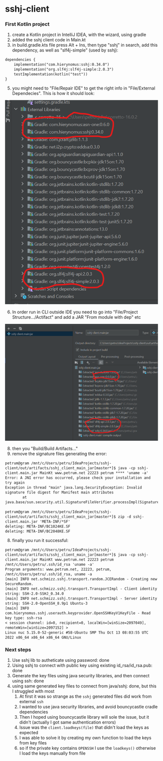 # sshj-client

### First Kotlin project
1. create a Kotlin project in IntelliJ IDEA, with the wizard, using gradle
2. added the sshj client code in Main.kt
3. in build.gradle.kts file press Alt + Ins, then type "sshj" in search, add this dependency, as well as "slf4j-simple" (used by sshj):
```
dependencies {
    implementation("com.hierynomus:sshj:0.34.0")
    implementation("org.slf4j:slf4j-simple:2.0.3")
    testImplementation(kotlin("test"))
}
```
5. you might need to "File/Repair IDE" to get the right info in "File/External Dependecies". This is how it should look:

![Ext dep](https://github.com/petrum/sshj-client/blob/master/external-dep.png?raw=true)

6. In order run in CLI outside IDE you need to go into "File/Project Structure.../Actifact" and add a JAR "From module with dep" etc

![Ext dep](https://github.com/petrum/sshj-client/blob/master/artifact.png?raw=true)

8. then you "Build/Build Artifacts..."
9. remove the signature files generating the error:
```
petrum@gram /mnt/c/Users/petru/IdeaProjects/sshj-client/out/artifacts/sshj_client_main_jar[master*]$ java -cp sshj-client.main.jar MainKt www.petrum.net 22223 petrum **** 'uname -a'
Error: A JNI error has occurred, please check your installation and try again
Exception in thread "main" java.lang.SecurityException: Invalid signature file digest for Manifest main attributes
        at java.base/sun.security.util.SignatureFileVerifier.processImpl(SignatureFileVerifier.java:339)

petrum@gram /mnt/c/Users/petru/IdeaProjects/sshj-client/out/artifacts/sshj_client_main_jar[master*]$ zip -d sshj-client.main.jar 'META-INF/*SF'
deleting: META-INF/BC1024KE.SF
deleting: META-INF/BC2048KE.SF
```
8. finally you run it successful:
```
petrum@gram /mnt/c/Users/petru/IdeaProjects/sshj-client/out/artifacts/sshj_client_main_jar[master*]$ java -cp sshj-client.main.jar MainKt www.petrum.net 22223 petrum /mnt/c/Users/petru/.ssh/id_rsa 'uname -a'
Program arguments: www.petrum.net, 22223, petrum, /mnt/c/Users/petru/.ssh/id_rsa, uname -a
[main] INFO net.schmizz.sshj.transport.random.JCERandom - Creating new SecureRandom.
[main] INFO net.schmizz.sshj.transport.TransportImpl - Client identity string: SSH-2.0-SSHJ_0.34.0
[main] INFO net.schmizz.sshj.transport.TransportImpl - Server identity string: SSH-2.0-OpenSSH_8.9p1 Ubuntu-3
[main] INFO com.hierynomus.sshj.userauth.keyprovider.OpenSSHKeyV1KeyFile - Read key type: ssh-rsa
< session channel: id=0, recipient=0, localWin=[winSize=2097049], remoteWin=[winSize=2097152] >
Linux nuc 5.15.0-52-generic #58-Ubuntu SMP Thu Oct 13 08:03:55 UTC 2022 x86_64 x86_64 x86_64 GNU/Linux
```


### Next steps
1. Use sshj lib to autheticate using password: done
2. Using sshj to connect with public key using existing id_rsa/id_rsa.pub: done
3. Generate the key files using java security libraries, and then connect using ssh: done
4. using same generated key files to connect from java/sshj: done, but this I struggled with most
   1. At first it was so strange as the `sshj` generated files did work from external `ssh`
   2. I wanted to use java security libraries, and avoid bouncycastle cradle dependencies 
   3. Then I hoped using bouncycastle library will sole the issue, but it didn't (actually I got same authentication errors)
   4. Issue was the `client.loadkeys(file)` that didn't load the keys as expected
   5. I was able to solve it by creating my own function to load the keys from key files
   6. so if the private key contains `OPENSSH` I use the `loadkeys()` otherwise I load the keys manually from file
   


